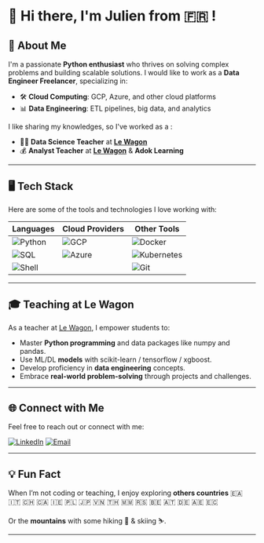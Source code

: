# 👋 Hi there, I'm Julien from 🇫🇷 !

## 🚀 About Me

I'm a passionate **Python enthusiast** who thrives on solving complex problems and building scalable solutions. I would like to work as a **Data Engineer Freelancer**, specializing in:

- 🛠️ **Cloud Computing**: GCP, Azure, and other cloud platforms
- 📊 **Data Engineering**: ETL pipelines, big data, and analytics

I like sharing my knowledges, so I've worked as a :
- 🧑‍🏫 **Data Science Teacher** at **[Le Wagon](https://www.lewagon.com/)**
- 💰 **Analyst Teacher** at **[Le Wagon](https://www.lewagon.com/)** & **Adok Learning**

---

## 🖥️ Tech Stack

Here are some of the tools and technologies I love working with:

| **Languages** | **Cloud Providers** | **Other Tools**     |
|---------------|---------------------|---------------------|
| ![Python](https://img.shields.io/badge/-Python-3776AB?style=flat&logo=python&logoColor=white) | ![GCP](https://img.shields.io/badge/-Google%20Cloud-4285F4?style=flat&logo=google-cloud&logoColor=white) | ![Docker](https://img.shields.io/badge/-Docker-2496ED?style=flat&logo=docker&logoColor=white) |
| ![SQL](https://img.shields.io/badge/-SQL-00599C?style=flat&logo=postgresql&logoColor=white) | ![Azure](https://img.shields.io/badge/-Microsoft%20Azure-0078D4?style=flat&logo=microsoft-azure&logoColor=white) | ![Kubernetes](https://img.shields.io/badge/-Kubernetes-326CE5?style=flat&logo=kubernetes&logoColor=white) |
| ![Shell](https://img.shields.io/badge/-Bash-4EAA25?style=flat&logo=gnu-bash&logoColor=white) |  | ![Git](https://img.shields.io/badge/-Git-F05032?style=flat&logo=git&logoColor=white) |

---

## 🎓 Teaching at Le Wagon

As a teacher at [Le Wagon](https://www.lewagon.com/), I empower students to:

- Master **Python programming** and data packages like numpy and pandas.
- Use ML/DL **models** with scikit-learn / tensorflow / xgboost. 
- Develop proficiency in **data engineering** concepts.
- Embrace **real-world problem-solving** through projects and challenges.

---

## 🌐 Connect with Me

Feel free to reach out or connect with me:

[![LinkedIn](https://img.shields.io/badge/LinkedIn-0A66C2?style=for-the-badge&logo=linkedin&logoColor=white)](https://www.linkedin.com/in/julien-domagalski/)
[![Email](https://img.shields.io/badge/Email-D14836?style=for-the-badge&logo=gmail&logoColor=white)](mailto:julien.domagalski@gmail.com)

---

## 💡 Fun Fact

When I’m not coding or teaching, I enjoy exploring **others countries**  🇪🇦 🇮🇹 🇨🇭 🇨🇦 🇮🇪 🇵🇱 🇯🇵 🇻🇳 🇹🇭 🇲🇲 🇷🇸 🇧🇪 🇦🇹 🇩🇪 🇦🇪 🇪🇨

Or the **mountains** with some hiking 🥾 & skiing ⛷️.

---
